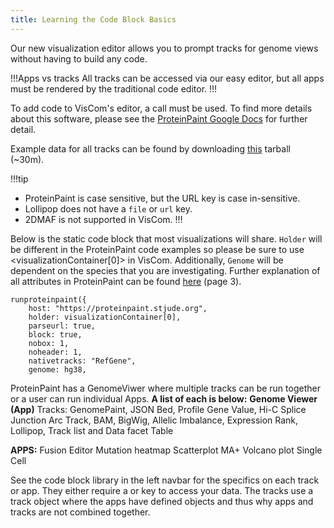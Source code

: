 ```yaml
---
title: Learning the Code Block Basics
---
```

Our new visualization editor allows you to prompt tracks for genome views without having to build any code. 

!!!Apps vs tracks
All tracks can be accessed via our easy editor, but all apps must be rendered by the traditional code editor.
!!!

To add code to VisCom's editor, a <runproteinpaint> call must be used. To find more details about this software, please see the [ProteinPaint Google Docs](https://docs.google.com/document/d/1JWKq3ScW62GISFGuJvAajXchcRenZ3HAvpaxILeGaw0/) for further detail. 

Example data for all tracks can be found by downloading [this](https://pecan.stjude.cloud/static/pp-support/pp.demo.tgz) tarball (~30m).

!!!tip
* ProteinPaint is case sensitive, but the URL key is case in-sensitive.
* Lollipop does not have a `file` or `url` key.
* 2DMAF is not supported in VisCom.
!!!

Below is the static code block that most visualizations will share. `Holder` will be different in the ProteinPaint code examples so please be sure to use <visualizationContainer[0]> in VisCom. Additionally, `Genome` will be dependent on the species that you are investigating. Further explanation of all attributes in ProteinPaint can be found [here](https://docs.google.com/document/d/1ZnPZKSSajWyNISSLELMozKxrZHQbdxQkkkQFnxw6zTs/edit#heading=h.6spyog171fm9) (page 3).

```JS
runproteinpaint({
    host: "https://proteinpaint.stjude.org",
    holder: visualizationContainer[0],
    parseurl: true,
    block: true,
    nobox: 1,
    noheader: 1,
    nativetracks: "RefGene",
    genome: hg38,
```

ProteinPaint has a GenomeViwer where multiple tracks can be run together or a user can run individual Apps. 
**A list of each is below:**
**Genome Viewer (App)**
Tracks:
GenomePaint,
JSON Bed,
Profile Gene Value,
Hi-C
Splice Junction
Arc Track,
BAM,
BigWig,
Allelic Imbalance,
Expression Rank,
Lollipop,
Track list and Data facet Table

**APPS:**
Fusion Editor
Mutation heatmap
Scatterplot
MA+ Volcano plot
Single Cell

See the code block library in the left navbar for the specifics on each track or app. They either require a <url> or <file> key to access your data. The tracks use a track object where the apps have defined objects and thus why apps and tracks are not combined together. 


